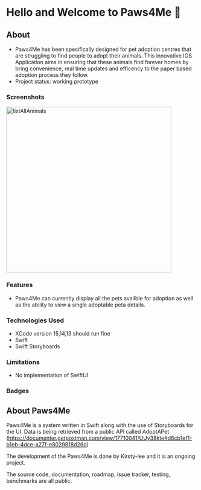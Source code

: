 # Hello and Welcome to Paws4Me 🐾

## About

* Paws4Me has been specifically designed for pet adoption centres that are struggling to find people to adopt their animals. This innovative IOS Application aims in ensuring that these animals find forever homes by bring convenience, real time updates and efficency to the paper based adoption process they follow.
* Project status: working prototype

### Screenshots

<img width="437" alt="listAllAnimals" src="https://user-images.githubusercontent.com/98941706/155329707-bb3c040a-429f-4eb3-8a2a-1cf4bb5f16dc.png">

### Features
* Paws4Me can currently display all the pets availble for adoption as well as the ability to view a single adoptable peta details.

### Technologies Used
* XCode version 15,14,13 should run fine 
* Swift
* Swift Storyboards

### Limitations
* No implementation of SwiftUI

### Badges

## About Paws4Me

Paws4Me is a system written in Swift along with the use of Storyboards for the UI. Data is being retrieved from a public API called AdoptAPet (https://documenter.getpostman.com/view/17710041/UUy38kte#d6cb1ef1-b1eb-4dce-a27f-e8029818d26d)

The development of the Paws4Me is done by Kirsty-lee and it is an ongoing project.

The source code, documentation, roadmap, issue tracker, testing, benchmarks are all public.
